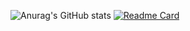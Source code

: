 <!---
dolphinbuzz/dolphinbuzz is a ✨ special ✨ repository because its `README.md` (this file) appears on your GitHub profile.
You can click the Preview link to take a look at your changes.
--->
![Anurag's GitHub stats](https://github-readme-stats.vercel.app/api?username=dolphinbuzz&show_icons=true&theme=radical)
[![Readme Card](https://github-readme-stats.vercel.app/api/pin/?username=dolphinbuzz&repo=github-readme-stats)](https://github.com/dolphinbuzz/github-readme-stats)
